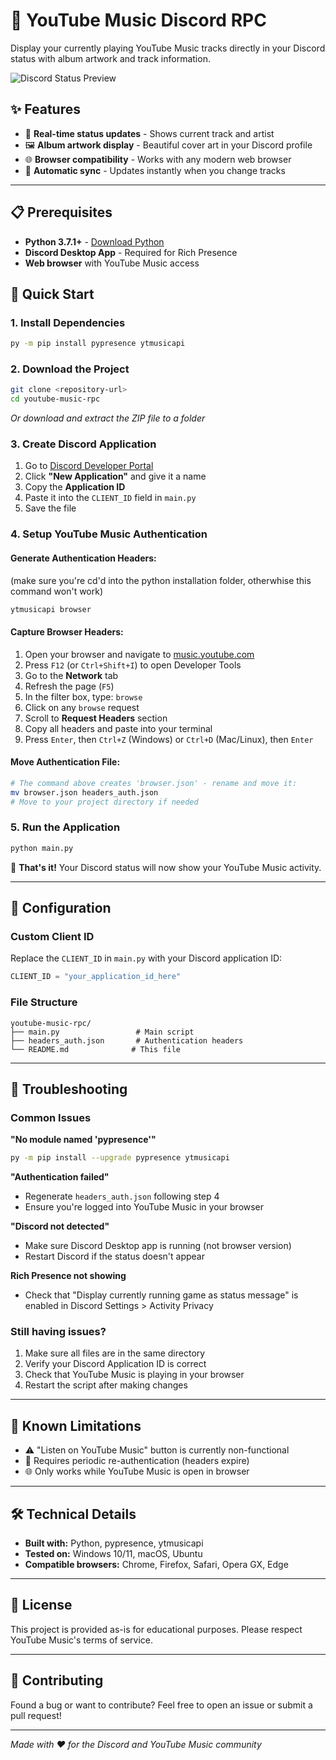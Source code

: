 # 🎵 YouTube Music Discord RPC

Display your currently playing YouTube Music tracks directly in your Discord status with album artwork and track information.

![Discord Status Preview](https://theonewhobuilds1.linus-tech.tips/ttUUaqpmDU.png)

## ✨ Features

- 🎵 **Real-time status updates** - Shows current track and artist
- 🖼️ **Album artwork display** - Beautiful cover art in your Discord profile
- 🌐 **Browser compatibility** - Works with any modern web browser
- 🔄 **Automatic sync** - Updates instantly when you change tracks

---

## 📋 Prerequisites

- **Python 3.7.1+** - [Download Python](https://www.python.org/downloads/)
- **Discord Desktop App** - Required for Rich Presence
- **Web browser** with YouTube Music access

## 🚀 Quick Start

### 1. Install Dependencies
```bash
py -m pip install pypresence ytmusicapi
```

### 2. Download the Project
```bash
git clone <repository-url>
cd youtube-music-rpc
```
*Or download and extract the ZIP file to a folder*

### 3. Create Discord Application
1. Go to [Discord Developer Portal](https://discord.com/developers/applications)
2. Click **"New Application"** and give it a name
3. Copy the **Application ID**
4. Paste it into the `CLIENT_ID` field in `main.py`
5. Save the file

### 4. Setup YouTube Music Authentication

#### Generate Authentication Headers:
(make sure you're cd'd into the python installation folder, otherwhise this command won't work)
```bash
ytmusicapi browser
```

#### Capture Browser Headers:
1. Open your browser and navigate to [music.youtube.com](https://music.youtube.com)
2. Press `F12` (or `Ctrl+Shift+I`) to open Developer Tools
3. Go to the **Network** tab
4. Refresh the page (`F5`)
5. In the filter box, type: `browse`
6. Click on any `browse` request
7. Scroll to **Request Headers** section
8. Copy all headers and paste into your terminal
9. Press `Enter`, then `Ctrl+Z` (Windows) or `Ctrl+D` (Mac/Linux), then `Enter`

#### Move Authentication File:
```bash
# The command above creates 'browser.json' - rename and move it:
mv browser.json headers_auth.json
# Move to your project directory if needed
```

### 5. Run the Application
```bash
python main.py
```

🎉 **That's it!** Your Discord status will now show your YouTube Music activity.

---

## 🔧 Configuration

### Custom Client ID
Replace the `CLIENT_ID` in `main.py` with your Discord application ID:
```python
CLIENT_ID = "your_application_id_here"
```

### File Structure
```
youtube-music-rpc/
├── main.py                 # Main script
├── headers_auth.json       # Authentication headers
└── README.md              # This file
```

---

## 🐛 Troubleshooting

### Common Issues

**"No module named 'pypresence'"**
```bash
py -m pip install --upgrade pypresence ytmusicapi
```

**"Authentication failed"**
- Regenerate `headers_auth.json` following step 4
- Ensure you're logged into YouTube Music in your browser

**"Discord not detected"**
- Make sure Discord Desktop app is running (not browser version)
- Restart Discord if the status doesn't appear

**Rich Presence not showing**
- Check that "Display currently running game as status message" is enabled in Discord Settings > Activity Privacy

### Still having issues?
1. Make sure all files are in the same directory
2. Verify your Discord Application ID is correct
3. Check that YouTube Music is playing in your browser
4. Restart the script after making changes

---

## 📝 Known Limitations

- ⚠️ "Listen on YouTube Music" button is currently non-functional
- 🔄 Requires periodic re-authentication (headers expire)
- 🌐 Only works while YouTube Music is open in browser

---

## 🛠️ Technical Details

- **Built with:** Python, pypresence, ytmusicapi
- **Tested on:** Windows 10/11, macOS, Ubuntu
- **Compatible browsers:** Chrome, Firefox, Safari, Opera GX, Edge

---

## 📄 License

This project is provided as-is for educational purposes. Please respect YouTube Music's terms of service.

---

## 🤝 Contributing

Found a bug or want to contribute? Feel free to open an issue or submit a pull request!

---

*Made with ❤️ for the Discord and YouTube Music community*
